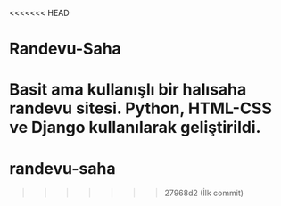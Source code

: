 <<<<<<< HEAD
# Randevu-Saha
Basit ama kullanışlı bir halısaha randevu sitesi. Python, HTML-CSS ve Django kullanılarak geliştirildi.
=======
# randevu-saha
>>>>>>> 27968d2 (İlk commit)
